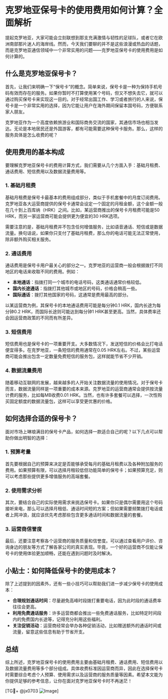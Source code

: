 # 克罗地亚保号卡的使用费用如何计算？全面解析

提起克罗地亚，大家可能会立刻联想到那支充满激情与韧性的足球队，或者它在欧洲南部那片迷人的海岸线。然而，今天我们要聊的并不是这些浪漫或热血的话题，而是克罗地亚通信领域中一个非常实用的问题——克罗地亚保号卡的使用费用是如何计算的。

## 什么是克罗地亚保号卡？

首先，让我们来明确一下“保号卡”的概念。简单来说，保号卡是一种为保持手机号码有效而存在的服务。如果你暂时不打算使用某个号码，但又不想失去它，就可以通过购买保号卡来实现这一目的。对于经常出国工作、学习或者旅行的人来说，保号卡是一个非常实用的选择，因为它能让用户在海外期间保留本国号码，方便联系家人朋友。

克罗地亚作为一个高度依赖旅游业和国际商务交流的国家，其通信市场也相当发达。无论是本地居民还是外国游客，都有可能需要这种保号卡服务。那么，这样的服务具体是怎么收费的呢？

## 使用费用的基本构成

要理解克罗地亚保号卡的费用计算方式，我们需要从几个方面入手：基础月租费、通话费用、短信费用以及数据流量费用等。

### 1. 基础月租费

基础月租费是保号卡最基本的费用组成部分，类似于手机套餐中的月度订阅费用。克罗地亚各大运营商提供的保号卡通常会设定一个固定的月租金额，这个金额一般在几十到上百库纳（HRK）之间。比如，某运营商推出的保号卡月租费可能是50 HRK，而另一家运营商可能会提供更为便宜的30 HRK选项。

需要注意的是，基础月租费并不包含任何增值服务，比如语音通话、短信或是数据流量。换句话说，如果你只支付了基础月租费，那么你的电话可能无法正常使用，除非额外购买相关服务。

### 2. 通话费用

通话费用是保号卡用户最关心的部分之一。克罗地亚的运营商一般会根据拨打不同地区的电话来收取不同的费用。例如：

- **本地通话**：指拨打同一个城市的电话号码，这类通话通常价格较低。
- **国内长途通话**：指拨打其他城市或地区的号码，价格会稍高一些。
- **国际通话**：拨打其他国家的号码，这通常是费用最高的部分。

以某运营商为例，其保号卡的本地通话费用可能是每分钟0.1 HRK，国内长途为每分钟0.2 HRK，而国际长途则可能达到每分钟1 HRK甚至更高。当然，具体费率还会因运营商政策的不同而有所差异。

### 3. 短信费用

短信费用也是保号卡的一项重要开支。大多数情况下，发送短信的价格会比打电话便宜得多。在克罗地亚，一条短信的费用通常在0.05 HRK左右。不过，某些运营商可能会推出包含一定数量免费短信的服务包，这样就能节省不少开销。

### 4. 数据流量费用

随着移动互联网的发展，越来越多的人开始关注数据流量的使用情况。对于保号卡而言，数据流量同样是一项重要的成本来源。克罗地亚的运营商通常会提供按流量计费的服务，比如每MB收费0.01 HRK。当然，也有许多套餐可以选择，一次性购买固定额度的数据流量包，这样可以享受更优惠的价格。

## 如何选择合适的保号卡？

面对市场上琳琅满目的保号卡产品，如何选择一款适合自己的呢？以下几点可以帮助你做出明智的选择：

### 1. 预算考量

首先要根据自己的预算来决定是否能够承受每月的基础月租费以及各种附加服务的费用。如果预算有限，可以选择月租较低但功能简单的保号卡；如果预算充足，则可以考虑那些提供更多增值服务的高端套餐。

### 2. 使用需求分析

其次，要结合自己的实际使用需求来挑选保号卡。如果你只是偶尔需要用这个号码接听来电，那么可以选择月租低、通话时间短的方案；但如果需要频繁拨打电话或者上网冲浪，就应该优先考虑那些包含更多通话时间和数据流量的套餐。

### 3. 运营商信誉度

最后，还要注意考察各个运营商的服务质量和信誉度。可以通过查看用户评价、咨询身边的朋友等方式了解各家公司的真实表现。毕竟，一个好的运营商不仅能让保号卡的使用体验更加顺畅，还能在遇到问题时及时解决。

## 小贴士：如何降低保号卡的使用成本？

除了上述提到的因素外，还有一些小技巧可以帮助我们进一步减少保号卡的使用成本：

- **合理规划通话时间**：尽量避免高峰时段拨打重要电话，因为此时段的通话费率往往会更高。
- **利用免费通话服务**：许多运营商都会推出一些免费通话服务，比如特定时间段内的免费国内长途等，记得充分利用这些福利。
- **关注促销活动**：运营商经常会举办各种促销活动，比如赠送额外的通话时间或流量，留意这些信息有助于节省开支。

## 总结

综上所述，克罗地亚保号卡的使用费用主要由基础月租费、通话费用、短信费用以及数据流量费用等多个部分组成。具体收费标准因运营商而异，因此在选择保号卡时需要综合考虑个人预算、使用需求以及运营商的服务质量等因素。希望本文能为你提供足够的参考信息，让你在面对克罗地亚保号卡时不再迷茫！

[TG💪+ @jx0703 ![Image](https://github.com/user-attachments/assets/dbca1d08-cadb-493c-b0ec-ad6f7a83f270)]